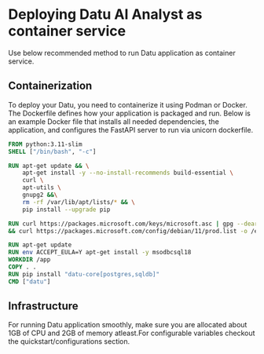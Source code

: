 # Deploying Datu AI Analyst as container service

Use below recommended method to run Datu application as container service.

## Containerization

To deploy your Datu, you need to containerize it using Podman or Docker. The Dockerfile defines how your application is packaged and run. Below is an example Docker file that installs all needed dependencies, the application, and configures the FastAPI server to run via unicorn dockerfile.

```dockerfile
FROM python:3.11-slim
SHELL ["/bin/bash", "-c"]

RUN apt-get update && \
    apt-get install -y --no-install-recommends build-essential \
    curl \
    apt-utils \
    gnupg2 &&\
    rm -rf /var/lib/apt/lists/* && \
    pip install --upgrade pip

RUN curl https://packages.microsoft.com/keys/microsoft.asc | gpg --dearmor > /etc/apt/trusted.gpg.d/microsoft.gpg \
&& curl https://packages.microsoft.com/config/debian/11/prod.list -o /etc/apt/sources.list.d/mssql-release.list

RUN apt-get update
RUN env ACCEPT_EULA=Y apt-get install -y msodbcsql18
WORKDIR /app
COPY . .
RUN pip install "datu-core[postgres,sqldb]"
CMD ["datu"]
```

## Infrastructure

For running Datu application smoothly, make sure you are allocated about 1GB of CPU and 2GB of memory atleast.For configurable variables checkout the quickstart/configurations section.
